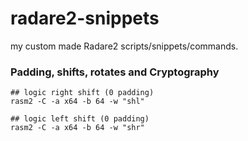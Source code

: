 # radare2-snippets
my custom made Radare2 scripts/snippets/commands.



### Padding, shifts, rotates and Cryptography

```
## logic right shift (0 padding)
rasm2 -C -a x64 -b 64 -w "shl"

## logic left shift (0 padding)
rasm2 -C -a x64 -b 64 -w "shr"





```
